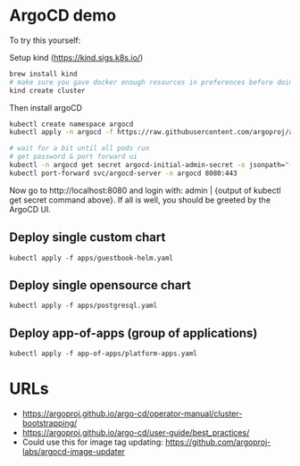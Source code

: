 # ArgoCD demo

To try this yourself:

Setup kind (https://kind.sigs.k8s.io/)
```bash
brew install kind
# make sure you gave docker enough resources in preferences before doing this step
kind create cluster
```

Then install argoCD

```bash
kubectl create namespace argocd
kubectl apply -n argocd -f https://raw.githubusercontent.com/argoproj/argo-cd/stable/manifests/install.yaml

# wait for a bit until all pods run
# get password & port forward ui
kubectl -n argocd get secret argocd-initial-admin-secret -o jsonpath="{.data.password}" | base64 -d
kubectl port-forward svc/argocd-server -n argocd 8080:443
```

Now go to http://localhost:8080 and login with: admin | {output of kubectl get secret command above}. If all is well, you should be greeted by the ArgoCD UI.

## Deploy single custom chart
```
kubectl apply -f apps/guestbook-helm.yaml
```

## Deploy single opensource chart
```
kubectl apply -f apps/postgresql.yaml
```

## Deploy app-of-apps (group of applications)
```
kubectl apply -f app-of-apps/platform-apps.yaml
```


# URLs
- https://argoproj.github.io/argo-cd/operator-manual/cluster-bootstrapping/
- https://argoproj.github.io/argo-cd/user-guide/best_practices/
- Could use this for image tag updating: https://github.com/argoproj-labs/argocd-image-updater







